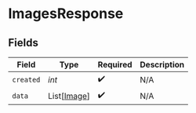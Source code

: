 # ImagesResponse


## Fields

| Field                                       | Type                                        | Required                                    | Description                                 |
| ------------------------------------------- | ------------------------------------------- | ------------------------------------------- | ------------------------------------------- |
| `created`                                   | *int*                                       | :heavy_check_mark:                          | N/A                                         |
| `data`                                      | List[[Image](../../models/shared/image.md)] | :heavy_check_mark:                          | N/A                                         |
